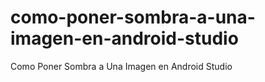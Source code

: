 # como-poner-sombra-a-una-imagen-en-android-studio
Como Poner Sombra a Una Imagen en Android Studio
